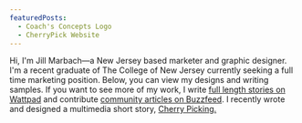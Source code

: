 ```yaml
---
featuredPosts:
  - Coach's Concepts Logo
  - CherryPick Website
---
```

Hi, I'm Jill Marbach—a New Jersey based marketer and graphic designer. I'm a recent graduate of The College of New Jersey currently seeking a full time marketing position. Below, you can view my designs and writing samples. If you want to see more of my work, I write [full length stories on Wattpad](https://www.wattpad.com/user/everything_author) and contribute [community articles on Buzzfeed](https://www.buzzfeed.com/jillmarbach). I recently wrote and designed a multimedia short story, [Cherry Picking.](cherrypickingstory.site)
